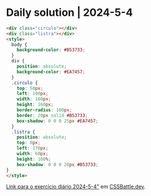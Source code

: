# Daily solution | 2024-5-4

```HTML
<div class="circulo"></div>
<div class="listra"></div>
<style>
  body {
    background-color: #B53733;
  }
  div {
    position: absolute;
    background-color: #EA7457;
  }
  .circulo {
    top: 50px;
    left: 100px;
    width: 160px;
    height: 160px;
    border-radius: 100px;
    border: 20px solid #B53733;
    box-shadow: 0 0 0 25px #EA7457;
  }
  .listra {
    position: absolute;
    top: 0px;
    left: 170px;
    width: 60px;
    height: 100%;
    box-shadow: 0 0 0 20px #B53733;
}
</style>
```

[Link para o exercício diário 2024-5-4"](https://cssbattle.dev/play/ghUrkXXqFvlph4Xk4xc3) em [CSSBattle.dev](https://cssbattle.dev/).